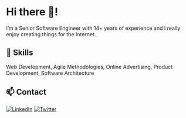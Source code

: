 # Hi there 👋!

I’m a Senior Software Engineer with 14+ years of experience and I really enjoy creating things for the Internet.

## 🧰 Skills

Web Development, Agile Methodologies, Online Advertising, Product Development, Software Architecture

## 📫 Contact

[![LinkedIn](https://img.shields.io/badge/LinkedIn-%230077B5.svg?logo=linkedin&logoColor=white&style=for-the-badge)](https://www.linkedin.com/in/emaraschio/) [![Twitter](https://img.shields.io/twitter/follow/emaraschio?color=%231DA1F2&label=Follow%20me&logo=Twitter&style=for-the-badge)](https://twitter.com/emaraschio)
